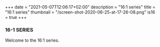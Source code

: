 +++
date = "2021-05-07T12:06:17+02:00"
description = "16:1 series"
title = "16:1 series"
thumbnail = "/screen-shot-2020-06-25-at-17-26-08.png"
is16 = true
+++

### 16-1 SERIES

Welcome to the 16:1 series.
